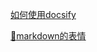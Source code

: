 [如何使用docsify](https://www.jianshu.com/p/4883e95aa903)

[:lemon:markdown的表情](https://www.webfx.com/tools/emoji-cheat-sheet/)

